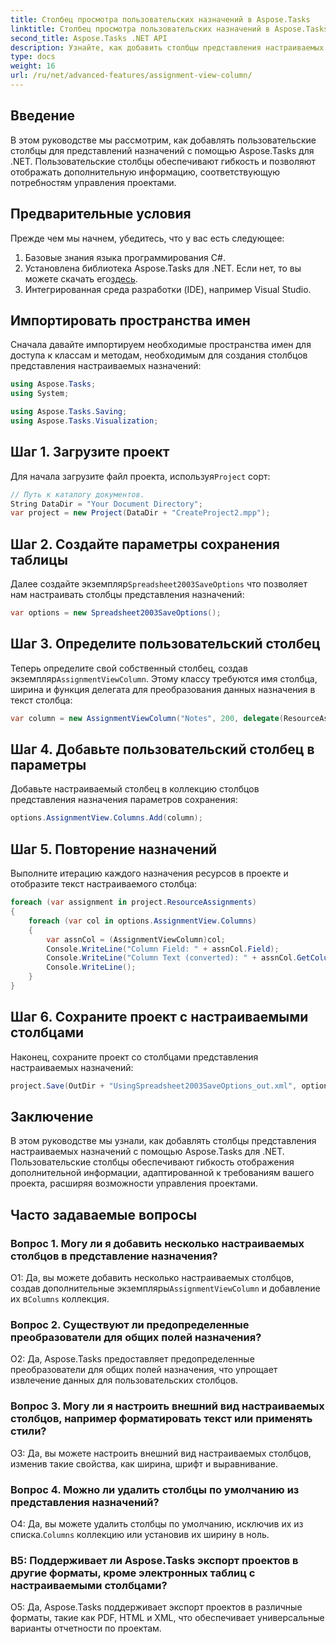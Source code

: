 ```yaml
---
title: Столбец просмотра пользовательских назначений в Aspose.Tasks
linktitle: Столбец просмотра пользовательских назначений в Aspose.Tasks
second_title: Aspose.Tasks .NET API
description: Узнайте, как добавить столбцы представления настраиваемых назначений в Aspose.Tasks для .NET, чтобы расширить возможности управления проектами.
type: docs
weight: 16
url: /ru/net/advanced-features/assignment-view-column/
---
```

## Введение

В этом руководстве мы рассмотрим, как добавлять пользовательские столбцы для представлений назначений с помощью Aspose.Tasks для .NET. Пользовательские столбцы обеспечивают гибкость и позволяют отображать дополнительную информацию, соответствующую потребностям управления проектами.

## Предварительные условия

Прежде чем мы начнем, убедитесь, что у вас есть следующее:

1. Базовые знания языка программирования C#.
2.  Установлена библиотека Aspose.Tasks для .NET. Если нет, то вы можете скачать его[здесь](https://releases.aspose.com/tasks/net/).
3. Интегрированная среда разработки (IDE), например Visual Studio.

## Импортировать пространства имен

Сначала давайте импортируем необходимые пространства имен для доступа к классам и методам, необходимым для создания столбцов представления настраиваемых назначений:

```csharp
using Aspose.Tasks;
using System;

using Aspose.Tasks.Saving;
using Aspose.Tasks.Visualization;

```

## Шаг 1. Загрузите проект

 Для начала загрузите файл проекта, используя`Project` сорт:

```csharp
// Путь к каталогу документов.
String DataDir = "Your Document Directory";
var project = new Project(DataDir + "CreateProject2.mpp");
```

## Шаг 2. Создайте параметры сохранения таблицы

 Далее создайте экземпляр`Spreadsheet2003SaveOptions` что позволяет нам настраивать столбцы представления назначений:

```csharp
var options = new Spreadsheet2003SaveOptions();
```

## Шаг 3. Определите пользовательский столбец

 Теперь определите свой собственный столбец, создав экземпляр`AssignmentViewColumn`. Этому классу требуются имя столбца, ширина и функция делегата для преобразования данных назначения в текст столбца:

```csharp
var column = new AssignmentViewColumn("Notes", 200, delegate(ResourceAssignment assignment) { return assignment.Get(Asn.NotesText); });
```

## Шаг 4. Добавьте пользовательский столбец в параметры

Добавьте настраиваемый столбец в коллекцию столбцов представления назначения параметров сохранения:

```csharp
options.AssignmentView.Columns.Add(column);
```

## Шаг 5. Повторение назначений

Выполните итерацию каждого назначения ресурсов в проекте и отобразите текст настраиваемого столбца:

```csharp
foreach (var assignment in project.ResourceAssignments)
{
    foreach (var col in options.AssignmentView.Columns)
    {
        var assnCol = (AssignmentViewColumn)col;
        Console.WriteLine("Column Field: " + assnCol.Field);
        Console.WriteLine("Column Text (converted): " + assnCol.GetColumnText(assignment));
        Console.WriteLine();
    }
}
```

## Шаг 6. Сохраните проект с настраиваемыми столбцами

Наконец, сохраните проект со столбцами представления настраиваемых назначений:

```csharp
project.Save(OutDir + "UsingSpreadsheet2003SaveOptions_out.xml", options);
```

## Заключение

В этом руководстве мы узнали, как добавлять столбцы представления настраиваемых назначений с помощью Aspose.Tasks для .NET. Пользовательские столбцы обеспечивают гибкость отображения дополнительной информации, адаптированной к требованиям вашего проекта, расширяя возможности управления проектами.

## Часто задаваемые вопросы

### Вопрос 1. Могу ли я добавить несколько настраиваемых столбцов в представление назначения?

 О1: Да, вы можете добавить несколько настраиваемых столбцов, создав дополнительные экземпляры`AssignmentViewColumn` и добавление их в`Columns` коллекция.

### Вопрос 2. Существуют ли предопределенные преобразователи для общих полей назначения?

О2: Да, Aspose.Tasks предоставляет предопределенные преобразователи для общих полей назначения, что упрощает извлечение данных для пользовательских столбцов.

### Вопрос 3. Могу ли я настроить внешний вид настраиваемых столбцов, например форматировать текст или применять стили?

О3: Да, вы можете настроить внешний вид настраиваемых столбцов, изменив такие свойства, как ширина, шрифт и выравнивание.

### Вопрос 4. Можно ли удалить столбцы по умолчанию из представления назначений?

 О4: Да, вы можете удалить столбцы по умолчанию, исключив их из списка.`Columns` коллекцию или установив их ширину в ноль.

### В5: Поддерживает ли Aspose.Tasks экспорт проектов в другие форматы, кроме электронных таблиц с настраиваемыми столбцами?

О5: Да, Aspose.Tasks поддерживает экспорт проектов в различные форматы, такие как PDF, HTML и XML, что обеспечивает универсальные варианты отчетности по проектам.